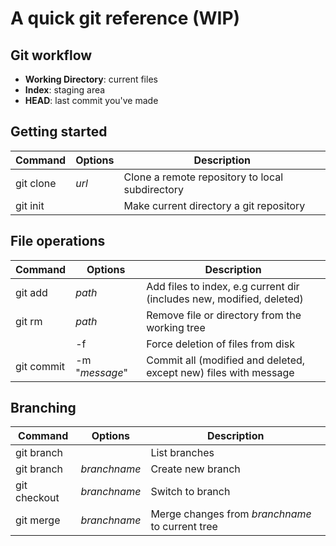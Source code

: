 
# A quick git reference (WIP)

## Git workflow

- **Working Directory**: current files
- **Index**: staging area
- **HEAD**: last commit you've made

## Getting started

| Command     | Options     | Description |
|-------------|-------------|---------------------------------------------------------|
| git clone       | *url*       | Clone a remote repository to local subdirectory |
| git init        |             | Make current directory a git repository |

## File operations

| Command     | Options     | Description |
|-------------|-------------|---------------------------------------------------------|
| git add         | *path*           |  Add files to index, e.g current dir (includes new, modified, deleted)  |
| git rm          | *path*           |  Remove file or directory from the working tree |
|                 | -f               |  Force deletion of files from disk |
| git commit      | -m "*message*"   |  Commit all (modified and deleted, except new) files with message |

## Branching

| Command     | Options     | Description |
|-------------|-------------|---------------------------------------------------------|
| git branch        |  | List branches |
| git branch        | *branchname* | Create new branch |
| git checkout      | *branchname* | Switch to branch |
| git merge         | *branchname* | Merge changes from *branchname* to current tree |


